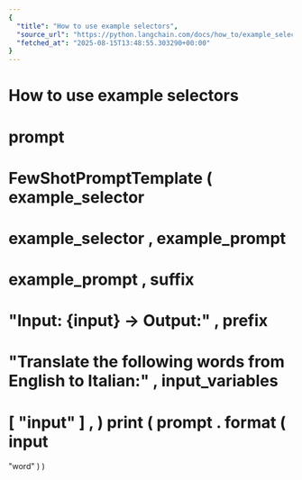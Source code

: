 ```yaml
---
{
  "title": "How to use example selectors",
  "source_url": "https://python.langchain.com/docs/how_to/example_selectors/",
  "fetched_at": "2025-08-15T13:48:55.303290+00:00"
}
---
```


# How to use example selectors

prompt
=
FewShotPromptTemplate
(
example_selector
=
example_selector
,
example_prompt
=
example_prompt
,
suffix
=
"Input: {input} -> Output:"
,
prefix
=
"Translate the following words from English to Italian:"
,
input_variables
=
[
"input"
]
,
)
print
(
prompt
.
format
(
input
=
"word"
)
)
